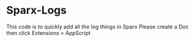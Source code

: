 # Sparx-Logs
This code is to quickly add all the log things in Sparx
Please create a Doc then click Extensions > AppScript
